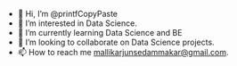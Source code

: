 - 👋 Hi, I’m @printfCopyPaste
- 👀 I’m interested in Data Science.
- 🌱 I’m currently learning Data Science and BE
- 💞️ I’m looking to collaborate on Data Science projects.
- 📫 How to reach me mallikarjunsedammakar@gmail.com.

<!---
printfCopyPaste/printfCopyPaste is a ✨ special ✨ repository because its `README.md` (this file) appears on your GitHub profile.
You can click the Preview link to take a look at your changes.
--->
